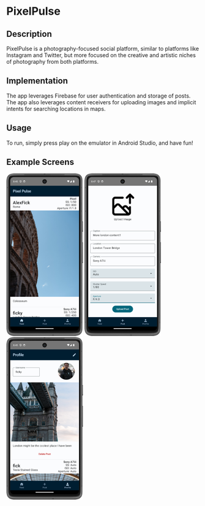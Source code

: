 # PixelPulse

## Description
PixelPulse is a photography-focused social platform, similar to platforms like Instagram and Twitter, but more focused on the creative and artistic niches of photography from both platforms.

## Implementation
The app leverages Firebase for user authentication and storage of posts. The app also leverages content receivers for uploading images and implicit intents for searching locations in maps.

## Usage
To run, simply press play on the emulator in Android Studio, and have fun!

## Example Screens

<p float="left">

  <img src="Screenshots/1.png" width="200" />

  <img src="Screenshots/2.png" width="200" /> 

  <img src="Screenshots/3.png" width="200" /> 

</p>